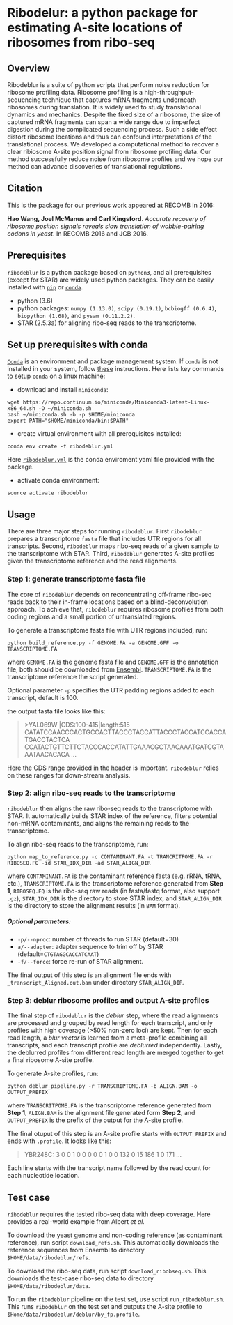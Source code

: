# Ribodelur: a python package for estimating A-site locations of ribosomes from ribo-seq

## Overview
Ribodeblur is a suite of python scripts that perform noise reduction for ribosome profiling data. Ribosome profiling is a high-throughput-sequencing technique that captures mRNA fragments underneath ribosomes during translation. It is widely used to study translational dynamics and mechanics. Despite the fixed size of a ribosome, the size of captured mRNA fragments can span a wide range due to imperfect digestion during the complicated sequencing process. Such a side effect distort ribosome locations and thus can confound interpretations of the translational process. We developed a computational method to recover a clear ribiosome A-site position signal from ribosome profiling data. Our method successfully reduce noise from ribosome profiles and we hope our method can advance discoveries of translational regulations.

## Citation
This is the package for our previous work appeared at RECOMB in 2016: 

__Hao Wang, Joel McManus and Carl Kingsford__. *Accurate recovery of ribosome position signals reveals slow translation of wobble-pairing codons in yeast*. In RECOMB 2016 and JCB 2016.

## Prerequisites
`ribodeblur` is a python package based on `python3`, and all prerequisites (except for STAR) are widely used python packages. They can be easily installed with [`pip`](https://pip.pypa.io/en/stable/user_guide/) or [`conda`](https://conda.io/docs/user-guide/getting-started.html). 
* python (3.6)
* python packages: `numpy (1.13.0)`, `scipy (0.19.1)`, `bcbiogff (0.6.4)`, `biopython (1.68)`, and `pysam (0.11.2.2)`.
* STAR (2.5.3a) for aligning ribo-seq reads to the transcriptome.

## Set up prerequisites with conda
[`Conda`](https://conda.io/docs/) is an environment and package management system. If `conda` is not installed in your system, follow [these](https://conda.io/docs/user-guide/install/index.html) instructions. Here lists key commands to setup `conda` on a linux machine:
* download and install `miniconda`:
```
wget https://repo.continuum.io/miniconda/Miniconda3-latest-Linux-x86_64.sh -O ~/miniconda.sh
bash ~/miniconda.sh -b -p $HOME/miniconda
export PATH="$HOME/miniconda/bin:$PATH"
```
* create virtual environment with all prerequisites installed:
```
conda env create -f ribodeblur.yml
```
Here [`ribodeblur.yml`](https://github.com/Kingsford-Group/ribodeblur/blob/master/ribodeblur.yml) is the conda enviroment yaml file provided with the package. 
* activate conda environment:
```
source activate ribodeblur
```

## Usage
There are three major steps for running `ribodeblur`. First `ribodeblur` prepares a transcriptome `fasta` file that includes UTR regions for all transcripts. Second, `ribodeblur` maps ribo-seq reads of a given sample to the transcriptome with STAR. Third, `ribodeblur` generates A-site profiles given the transcriptome reference and the read alignments. 

### Step 1: generate transcriptome fasta file
The core of `ribodeblur` depends on reconcentrating off-frame ribo-seq reads back to their in-frame locations based on a blind-deconvolution approach. To achieve that, `ribodeblur` requires ribosome profiles from both coding regions and a small portion of untranslated regions.   

To generate a transcriptome fasta file with UTR regions included, run:
```
python build_reference.py -f GENOME.FA -a GENOME.GFF -o TRANSCRIPTOME.FA
```
where `GENOME.FA` is the genome fasta file and `GENOME.GFF` is the annotation file, both should be downloaded from [Ensembl](https://www.ensembl.org/info/data/ftp/index.html). `TRANSCRIPTOME.FA` is the transcriptome reference the script generated. 

Optional parameter `-p` specifies the UTR padding regions added to each transcript, default is 100.

the output fasta file looks like this:
<blockquote>
>YAL069W |CDS:100-415|length:515
CATATCCAACCCACTGCCACTTACCCTACCATTACCCTACCATCCACCATGACCTACTCA
CCATACTGTTCTTCTACCCACCATATTGAAACGCTAACAAATGATCGTAAATAACACACA
...
</blockquote>

Here the CDS range provided in the header is important. `ribodeblur` relies on these ranges for down-stream analysis.

### Step 2: align ribo-seq reads to the transcriptome
`ribodeblur` then aligns the raw ribo-seq reads to the transcriptome with STAR. It automatically builds STAR index of the reference, filters potential non-mRNA contaminants, and aligns the remaining reads to the transcriptome.

To align ribo-seq reads to the transcriptome, run:
```
python map_to_reference.py -c CONTAMINANT.FA -t TRANCRITPOME.FA -r RIBOSEQ.FQ -id STAR_IDX_DIR -ad STAR_ALIGN_DIR
```
where `CONTAMINANT.FA` is the contaminant reference fasta (e.g. rRNA, tRNA, etc.), `TRANSCRIPTOME.FA` is the transcriptome reference generated from **Step 1**, `RIBOSEQ.FQ` is the ribo-seq raw reads (in fasta/fastq format, also support `.gz`), `STAR_IDX_DIR` is the directory to store STAR index, and `STAR_ALIGN_DIR` is the directory to store the alignment results (in `BAM` format).

##### Optional parameters:
* `-p/--nproc`: number of threads to run STAR (default=30)
* `a/--adapter`: adapter sequence to trim off by STAR (default=`CTGTAGGCACCATCAAT`)
* `-f/--force`: force re-run of STAR alignment.

The final output of this step is an alignment file ends with `_transcript_Aligned.out.bam` under directory `STAR_ALIGN_DIR`. 

### Step 3: deblur ribosome profiles and output A-site profiles
The final step of `ribodeblur` is the _deblur_ step, where the read alignments are processed and grouped by read length for each transcript, and only profiles with high coverage (>50% non-zero loci) are kept. Then for each read length, a _blur vector_ is learned from a meta-profile combining all transcripts, and each transcript profile are _deblurred_ independently. Lastly, the deblurred profiles from different read length are merged together to get a final ribosome A-site profile.

To generate A-site profiles, run:
```
python deblur_pipeline.py -r TRANSCRIPTOME.FA -b ALIGN.BAM -o OUTPUT_PREFIX
```
where `TRANSCRITPOME.FA` is the transcriptome reference generated from **Step 1**, `ALIGN.BAM` is the alignment file generated form **Step 2**, and `OUTPUT_PREFIX` is the prefix of the output for the A-site profile.

The final otuput of this step is an A-site profile starts with `OUTPUT_PREFIX` and ends with `.profile`.
It looks like this:
<blockquote>
YBR248C: 3 0 0 1 0 0 0 0 0 1 0 0 132 0 15 186 1 0 171 ...
</blockquote>
Each line starts with the transcript name followed by the read count for each nucleotide location.

## Test case
`ribodeblur` requires the tested ribo-seq data with deep coverage. Here provides a real-world example from Albert _et al._

To download the yeast genome and non-coding reference (as contaminant reference), run script `download_refs.sh`. This automatically downloads the reference sequences from Ensembl to directory `$HOME/data/ribodeblur/refs`.

To download the ribo-seq data, run script `download_ribobseq.sh`. This downloads the test-case ribo-seq data to directory `$HOME/data/ribodeblur/data`.

To run the `ribodeblur` pipeline on the test set, use script `run_ribodeblur.sh`. This runs `ribodeblur` on the test set and outputs the A-site profile to `$Home/data/ribodeblur/deblur/by_fp.profile`.